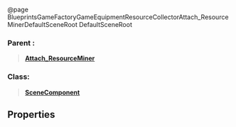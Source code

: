 @page BlueprintsGameFactoryGameEquipmentResourceCollectorAttach_ResourceMinerDefaultSceneRoot DefaultSceneRoot
### Parent :
<b><a href="_blueprints_game_factory_game_equipment_resource_collector_attach__resource_miner.html"><blockquote>Attach_ResourceMiner</blockquote></a></b>
### Class:
<b><a href="_class_script_scene_component.html"><blockquote>SceneComponent</blockquote></a></b>
## Properties
